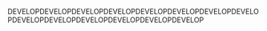 DEVELOPDEVELOPDEVELOPDEVELOPDEVELOPDEVELOPDEVELOPDEVELOPDEVELOPDEVELOPDEVELOPDEVELOPDEVELOPDEVELOP
<!---
seoseonyu/seoseonyu is a ✨ special ✨ repository because its `README.md` (this file) appears on your GitHub profile.
You can click the Preview link to take a look at your changes.
--->
